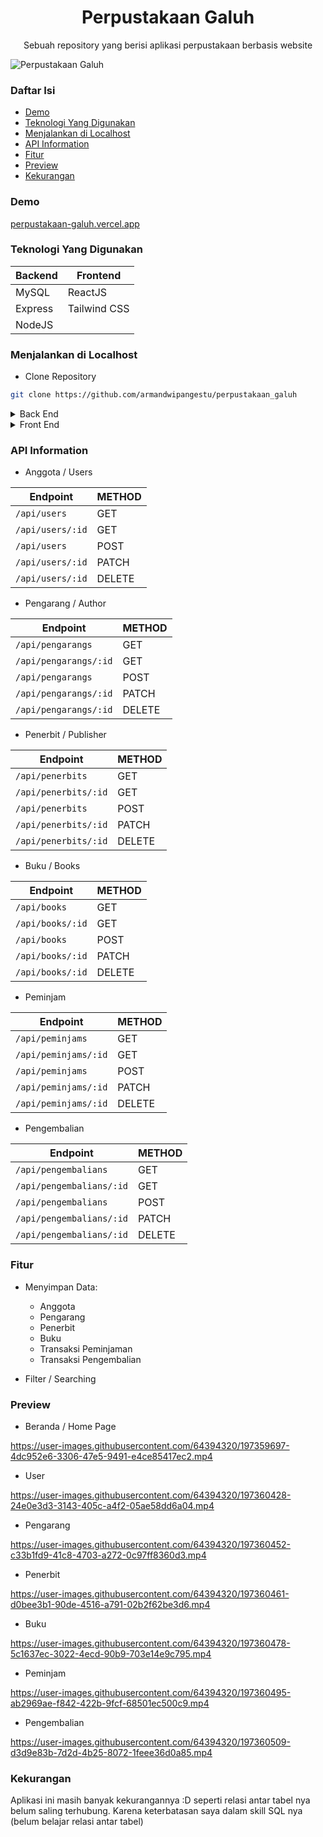 <h1 align="center">Perpustakaan Galuh</h1>
<p align="center">Sebuah repository yang berisi aplikasi perpustakaan berbasis website</p>

<img src="https://user-images.githubusercontent.com/64394320/201525279-21f99c4c-1daa-4ccd-ab2a-c50602c43f18.png" alt="Perpustakaan Galuh">

### Daftar Isi

- [Demo](https://github.com/armandwipangestu/perpustakaan_galuh#demo)
- [Teknologi Yang Digunakan](https://github.com/armandwipangestu/perpustakaan_galuh#teknologi-yang-digunakan)
- [Menjalankan di Localhost](https://github.com/armandwipangestu/perpustakaan_galuh#menjalankan-di-localhost)
- [API Information](https://github.com/armandwipangestu/perpustakaan_galuh#api-information)
- [Fitur](https://github.com/armandwipangestu/perpustakaan_galuh#fitur)
- [Preview](https://github.com/armandwipangestu/perpustakaan_galuh#preview)
- [Kekurangan](https://github.com/armandwipangestu/perpustakaan_galuh#kekurangan)

### Demo

[perpustakaan-galuh.vercel.app](https://perpustakaan-galuh.vercel.app/)

### Teknologi Yang Digunakan

| Backend | Frontend     |
| ------- | ------------ |
| MySQL   | ReactJS      |
| Express | Tailwind CSS |
| NodeJS  |

### Menjalankan di Localhost

- Clone Repository

```bash
git clone https://github.com/armandwipangestu/perpustakaan_galuh
```

<details>
<summary>Back End</summary>

- Pindah ke dalam folder projek

```bash
cd perpustakaan_galuh/backend
```

- Install ketergantungan Library

```bash
yarn install
```

```bash
yarn global add nodemon
```

- Buat Database `perpustakaan_galuh`

```sql
CREATE DATABASE perpustakaan_galuh;
```

- Import File Database dummy di dalam folder `backend/database/perpustakaan_galuh.sql`

- Sesuaikan Konfigurasi Database di dalam file `backend/.env` dan `backend/config/.env`

```bash
DB_NAME="perpustakaan_galuh"
DB_HOST="localhost"
DB_PORT="3306"
DB_USER="root"
DB_PASS=""
DB_VENDOR="mysql"
```

- Menjalankan Backend Server

```bash
nodemon app
```

> **NOTE**: Backend Berjalan di `localhost:5000`

</details>

<details>
<summary>Front End</summary>

- Pindah ke dalam folder projek

```bash
cd perpustakaan_galuh/frontend
```

- Install ketergantungan Library

```bash
yarn install
```

- Sesuaikan Konfigurasi `BASEURL` di dalam file `frontend/.env`

```env
REACT_APP_BASEURL = "http://localhost:5000"
```

- Menjalankan Frontend Server

```bash
yarn start
```

> **NOTE**: Frontend Berjalan di `localhost:3000`

</details>

### API Information

- Anggota / Users

| Endpoint         | METHOD |
| ---------------- | ------ |
| `/api/users`     | GET    |
| `/api/users/:id` | GET    |
| `/api/users`     | POST   |
| `/api/users/:id` | PATCH  |
| `/api/users/:id` | DELETE |

- Pengarang / Author

| Endpoint              | METHOD |
| --------------------- | ------ |
| `/api/pengarangs`     | GET    |
| `/api/pengarangs/:id` | GET    |
| `/api/pengarangs`     | POST   |
| `/api/pengarangs/:id` | PATCH  |
| `/api/pengarangs/:id` | DELETE |

- Penerbit / Publisher

| Endpoint             | METHOD |
| -------------------- | ------ |
| `/api/penerbits`     | GET    |
| `/api/penerbits/:id` | GET    |
| `/api/penerbits`     | POST   |
| `/api/penerbits/:id` | PATCH  |
| `/api/penerbits/:id` | DELETE |

- Buku / Books

| Endpoint         | METHOD |
| ---------------- | ------ |
| `/api/books`     | GET    |
| `/api/books/:id` | GET    |
| `/api/books`     | POST   |
| `/api/books/:id` | PATCH  |
| `/api/books/:id` | DELETE |

- Peminjam

| Endpoint             | METHOD |
| -------------------- | ------ |
| `/api/peminjams`     | GET    |
| `/api/peminjams/:id` | GET    |
| `/api/peminjams`     | POST   |
| `/api/peminjams/:id` | PATCH  |
| `/api/peminjams/:id` | DELETE |

- Pengembalian

| Endpoint                 | METHOD |
| ------------------------ | ------ |
| `/api/pengembalians`     | GET    |
| `/api/pengembalians/:id` | GET    |
| `/api/pengembalians`     | POST   |
| `/api/pengembalians/:id` | PATCH  |
| `/api/pengembalians/:id` | DELETE |

### Fitur

- Menyimpan Data:

  - Anggota
  - Pengarang
  - Penerbit
  - Buku
  - Transaksi Peminjaman
  - Transaksi Pengembalian

- Filter / Searching

### Preview

- Beranda / Home Page

https://user-images.githubusercontent.com/64394320/197359697-4dc952e6-3306-47e5-9491-e4ce85417ec2.mp4

- User

https://user-images.githubusercontent.com/64394320/197360428-24e0e3d3-3143-405c-a4f2-05ae58dd6a04.mp4

- Pengarang

https://user-images.githubusercontent.com/64394320/197360452-c33b1fd9-41c8-4703-a272-0c97ff8360d3.mp4

- Penerbit

https://user-images.githubusercontent.com/64394320/197360461-d0bee3b1-90de-4516-a791-02b2f62be3d6.mp4

- Buku

https://user-images.githubusercontent.com/64394320/197360478-5c1637ec-3022-4ecd-90b9-703e14e9c795.mp4

- Peminjam

https://user-images.githubusercontent.com/64394320/197360495-ab2969ae-f842-422b-9fcf-68501ec500c9.mp4

- Pengembalian

https://user-images.githubusercontent.com/64394320/197360509-d3d9e83b-7d2d-4b25-8072-1feee36d0a85.mp4

### Kekurangan

Aplikasi ini masih banyak kekurangannya :D seperti relasi antar tabel nya belum saling terhubung. Karena keterbatasan saya dalam skill SQL nya (belum belajar relasi antar tabel)
